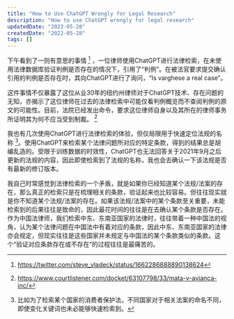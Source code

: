 ```yaml
---
title: "How to Use ChatGPT Wrongly for Legal Research"
description: "How to use ChatGPT wrongly for legal research"
updatedDate: "2023-05-28"
createdDate: "2022-05-28"
tags: []
---
```


下午看到了一则有意思的事情 [^1] ，一位律师使用ChatGPT进行法律检索，在未使用法律数据库验证判例是否存在的情况下，引用了“判例”。在被法官要求提交确认引用的判例是否存在时，其向ChatGPT进行了询问，“Is varghese a real case”。

这件事情不仅暴露了这位从业30年的纽约州律师对于ChatGPT技术、存在问题的无知，亦揭示了这位律师在过去的法律检索中可能仅看判例概览而不查阅判例的原文的可能性。目前，法院已经发出命令，要求这位律师自身以及其所在的律师事务所证明其为何不应当受到制裁。 [^2]

[^1]: https://twitter.com/steve_vladeck/status/1662286888890138624
[^2]: https://www.courtlistener.com/docket/63107798/33/mata-v-avianca-inc/

我也有几次使用ChatGPT进行法律检索的体验，但仅局限用于快速定位法规的名称 [^3]。使用ChatGPT来检索某个法律问题所对应的特定条款，得到的结果总是胡编乱造的。受限于训练数据的时效性，ChatGPT也无法回答关于2021年9月之后更新的法规的内容，因此即使检索到了法规的名称，我也会去确认一下该法规是否有最新的修订版本。

[^3]: 比如为了检索某个国家的消费者保护法，不同国家对于相关法案的命名不同，即使变化关键词也未必能够快速检索到。

我自己时常感觉到法律检索的一个矛盾，就是如果你已经知道某个法规/法案的存在，那么真正的检索只是在梳理相关的条款，验证起来也比较容易。但往往现实就是你不知道某个法规/法案的存在。如果该法规/法案中的某个条款至关重要，未能检索到的后果往往是致命的，因此最花时间的往往是在去确认某个条款是否存在。作为中国法律师，我们检索中东、东南亚国家的法律时，往往带着一种中国法的视角，认为某个法律问题在中国法中有着对应的条款，因此中东、东南亚国家的法律亦会规定，但现实往往是这些国家并未规定与中国法的某个条款类似的条款。这个“验证对应条款存在或不存在”的过程往往是最痛苦的。